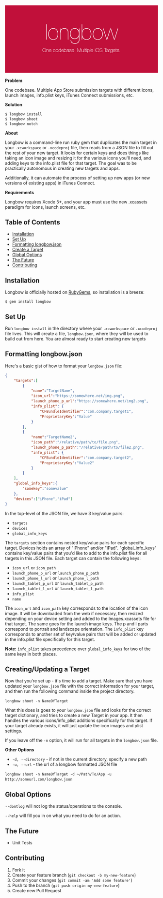 ![banner](resources/banner.png)

**Problem**

One codebase. Multiple App Store submission targets with different icons, launch images, info.plist keys, iTunes Connect submissions, etc.

**Solution**

```
$ longbow install
$ longbow shoot
$ longbow notch
```

**About**

Longbow is a command-line run ruby gem that duplicates the main target in your `.xcworkspace` or `.xcodeproj` file, then reads from a JSON file to fill out the rest of your new target. It looks for certain keys and does things like taking an icon image and resizing it for the various icons you'll need, and adding keys to the info.plist file for that target. The goal was to be practically autonomous in creating new targets and apps.

Additionally, it can automate the process of setting up new apps (or new versions of existing apps) in iTunes Connect.

**Requirements**

Longbow requires Xcode 5+, and your app must use the new .xcassets paradigm for icons, launch screens, etc.

## Table of Contents

* [Installation](#installation)
* [Set Up](#set-up)
* [Formatting longbow.json](#formatting-longbow-json)
* [Create a Target](#create-a-target)
* [Global Options](#global-options)
* [The Future](#the-future)
* [Contributing](#contributing)

## Installation

Longbow is officially hosted on [RubyGems](http://rubygems.org/gems/longbow), so installation is a breeze:

    $ gem install longbow

## Set Up

Run `longbow install` in the directory where your `.xcworkspace` or `.xcodeproj` file lives. This will create a file, `longbow.json`, where they will be used to build out from here. You are almost ready to start creating new targets

## Formatting longbow.json

Here's a basic gist of how to format your `longbow.json` file:

```json
{
	"targets":[
		{
			"name":"TargetName",
			"icon_url":"https://somewhere.net/img.png",
			"launch_phone_p_url":"https://somewhere.net/img2.png",
			"info_plist": {
        		"CFBundleIdentifier":"com.company.target1",
            	"ProprietaryKey":"Value"
      		}
		},
		{
			"name":"TargetName2",
			"icon_path":"/relative/path/to/file.png",
			"launch_phone_p_path":"/relative/path/to/file2.png",
			"info_plist": {
        		"CFBundleIdentifier":"com.company.target2",
            	"ProprietaryKey":"Value2"
      		}
		}
	],
 	"global_info_keys":{
 		"somekey":"somevalue"
 	},
    "devices":["iPhone","iPad"]
}
```

In the top-level of the JSON file, we have 3 key/value pairs:

* `targets`
* `devices`
* `global_info_keys`

The `targets` section contains nested key/value pairs for each specific target. Devices holds an array of "iPhone" and/or "iPad". "global_info_keys" contains key/value pairs that you'd like to add to the info.plist file for all targets in this JSON file. Each target can contain the following keys:

* `icon_url` or `icon_path`
* `launch_phone_p_url` or `launch_phone_p_path`
* `launch_phone_l_url` or `launch_phone_l_path`
* `launch_tablet_p_url` or `launch_tablet_p_path`
* `launch_tablet_l_url` or `launch_tablet_l_path`
* `info_plist`
* `name`

The `icon_url` and `icon_path` key corresponds to the location of the icon image. It will be downloaded from the web if necessary, then resized depending on your device setting and added to the Images.xcassets file for that target. The same goes for the launch image keys. The p and l parts correspond to portrait and landscape orientation. The `info_plist` key corresponds to another set of key/value pairs that will be added or updated in the info.plist file specifically for this target.

**Note:** `info_plist` takes precedence over `global_info_keys` for two of the same keys in both places.

## Creating/Updating a Target

Now that you're set up - it's time to add a target. Make sure that you have updated your `longbow.json` file with the correct information for your target, and then run the following command inside the project directory.

`longbow shoot -n NameOfTarget`

What this does is goes to your `longbow.json` file and looks for the correct target dictionary, and tries to create a new Target in your app. It then handles the various icons/info_plist additions specifically for this target. If your target already exists, it will just update the icon images and plist settings.

If you leave off the `-n` option, it will run for all targets in the `longbow.json` file.

**Other Options**

* `-d, --directory` - if not in the current directory, specify a new path
* `-u, --url` - the url of a longbow formatted JSON file

`longbow shoot -n NameOfTarget -d ~/Path/To/App -u http://someurl.com/longbow.json`

## Global Options

`--dontlog` will not log the status/operations to the console.

`--help` will fill you in on what you need to do for an action.

## The Future

* Unit Tests

## Contributing

1. Fork it
2. Create your feature branch (`git checkout -b my-new-feature`)
3. Commit your changes (`git commit -am 'Add some feature'`)
4. Push to the branch (`git push origin my-new-feature`)
5. Create new Pull Request
